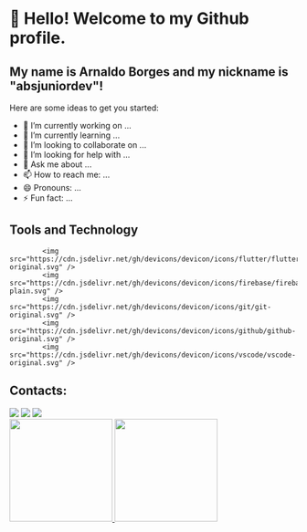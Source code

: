 
# 👋 Hello! Welcome to my Github profile.

## My name is Arnaldo Borges and my nickname is "absjuniordev"!

Here are some ideas to get you started:

- 🔭 I’m currently working on ...
- 🌱 I’m currently learning ...
- 👯 I’m looking to collaborate on ...
- 🤔 I’m looking for help with ...
- 💬 Ask me about ...
- 📫 How to reach me: ...
- 😄 Pronouns: ...
- ⚡ Fun fact: ...

## Tools and Technology

            <img src="https://cdn.jsdelivr.net/gh/devicons/devicon/icons/flutter/flutter-original.svg" /> 
            <img src="https://cdn.jsdelivr.net/gh/devicons/devicon/icons/firebase/firebase-plain.svg" /> 
            <img src="https://cdn.jsdelivr.net/gh/devicons/devicon/icons/git/git-original.svg" /> 
            <img src="https://cdn.jsdelivr.net/gh/devicons/devicon/icons/github/github-original.svg" /> 
            <img src="https://cdn.jsdelivr.net/gh/devicons/devicon/icons/vscode/vscode-original.svg" />
          
## Contacts:        
<div>
<a href="https://www.instagram.com/absjunnior/" target="_blank"><img loading="lazy" src="https://img.shields.io/badge/-Instagram-%23E4405F?style=for-the-badge&logo=instagram&logoColor=white" target="_blank"></a>
<a href = "mailto:abs.junnior@hotmail.com"><img loading="lazy" src="https://img.shields.io/badge/Microsoft_Outlook-0078D4?style=for-the-badge&logo=microsoft-outlook&logoColor=white"></a>  
<a href="https://br.linkedin.com/in/arnaldo-borges-jr" target="_blank"><img loading="lazy" src="https://img.shields.io/badge/-LinkedIn-%230077B5?style=for-the-badge&logo=linkedin&logoColor=white" target="_blank"></a>   
</div>

<div>
<a href="https://github.com/absjuniordev">
<img loading="lazy" height="180em" src="https://github-readme-stats.vercel.app/api/top-langs/?username=seu-usuário-aqui&layout=compact&langs_count=7&theme=dracula"/>
<img loading="lazy" height="180em" src="https://github-readme-stats.vercel.app/api?username=https://github.com/absjuniordev&show_icons=true&theme=dracula&include_all_commits=true&count_private=true"/>
</div>          
          


